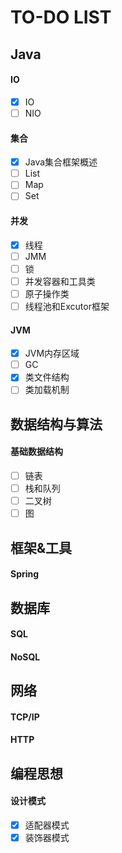 # TO-DO LIST

## Java

#### IO
- [x] IO
- [ ] NIO

#### 集合
- [x] Java集合框架概述
- [ ] List
- [ ] Map
- [ ] Set

#### 并发
- [x] 线程
- [ ] JMM
- [ ] 锁
- [ ] 并发容器和工具类
- [ ] 原子操作类
- [ ] 线程池和Excutor框架

#### JVM
- [x] JVM内存区域
- [ ] GC
- [x] 类文件结构
- [ ] 类加载机制

## 数据结构与算法

#### 基础数据结构
- [ ] 链表
- [ ] 栈和队列
- [ ] 二叉树
- [ ] 图

## 框架&工具

#### Spring

## 数据库

#### SQL
#### NoSQL

## 网络

#### TCP/IP
#### HTTP

## 编程思想

#### 设计模式

- [x] 适配器模式
- [x] 装饰器模式

